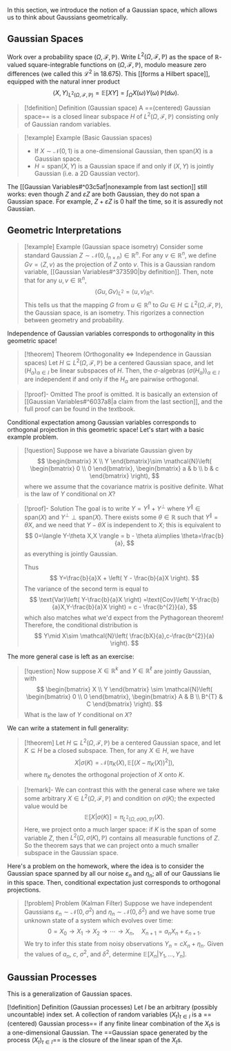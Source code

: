 In this section, we introduce the notion of a Gaussian space, which allows us to think about Gaussians geometrically.

## Gaussian Spaces

Work over a probability space $(\Omega,\mathcal{F},\mathbb{P})$. Write $L^2(\Omega,\mathcal{F},\mathbb{P})$ as the space of $\mathbb{R}$-valued square-integrable functions on $(\Omega,\mathcal{F},\mathbb{P})$, modulo measure zero differences (we called this $\mathcal{L}^{2}$ in 18.675). This [[forms a Hilbert space]], equipped with the natural inner product
$$
\langle X,Y \rangle_{L^{2}(\Omega,\mathcal{F},\mathbb{P})}=\mathbb{E}[XY]=\int_{\Omega}X(\omega)Y(\omega) \, \mathbb{P}(d\omega). 
$$
> [!definition] Definition (Gaussian space)
> A ==(centered) Gaussian space== is a closed linear subspace $H$ of $L^2(\Omega,\mathcal{F},\mathbb{P})$ consisting only of Gaussian random variables.

> [!example] Example (Basic Gaussian spaces)
> * If $X\sim \mathcal{N}(0,1)$ is a one-dimensional Gaussian, then $\text{span}(X)$ is a Gaussian space.
> * $H=\text{span}(X,Y)$ is a Gaussian space if and only if $(X,Y)$ is jointly Gaussian (i.e. a 2D Gaussian vector).

The [[Gaussian Variables#^03c5af|nonexample from last section]] still works: even though $Z$ and $\varepsilon Z$ are both Gaussian, they do not span a Gaussian space. For example, $Z+\varepsilon Z$ is $0$ half the time, so it is assuredly not Gaussian.

## Geometric Interpretations

> [!example] Example (Gaussian space isometry)
> Consider some standard Gaussian $Z\sim \mathcal{N}(0,I_{n\times n})\in \mathbb{R}^{n}$. For any $v\in \mathbb{R}^{n}$, we define $Gv=\langle Z,v \rangle$ as the projection of $Z$ onto $v$. This is a Gaussian random variable, [[Gaussian Variables#^373590|by definition]]. Then, note that for any $u,v\in \mathbb{R}^n$,
> $$
> \langle Gu,Gv \rangle_{L^{2}}=\langle u,v \rangle_{\mathbb{R}^{n}}.
> $$
> This tells us that the mapping $G$ from $u\in\mathbb{R}^n$ to $Gu\in H\subseteq L^{2}(\Omega,\mathcal{F},\mathbb{P})$, the Gaussian space, is an isometry. This rigorizes a connection between geometry and probability.

Independence of Gaussian variables corresponds to orthogonality in this geometric space!

> [!theorem] Theorem (Orthogonality $\Longleftrightarrow$ Independence in Gaussian spaces)
> Let $H\subseteq L^{2}(\Omega,\mathcal{F},\mathbb{P})$ be a centered Gaussian space, and let $(H_{\alpha})_{\alpha \in I}$ be linear subspaces of $H$. Then, the $\sigma$-algebras $(\sigma(H_{\alpha}))_{\alpha \in I}$ are independent if and only if the $H_{\alpha}$ are pairwise orthogonal.

> [!proof]- Omitted
> The proof is omitted. It is basically an extension of [[Gaussian Variables#^6037a8|a claim from the last section]], and the full proof can be found in the textbook.

Conditional expectation among Gaussian variables corresponds to orthogonal projection in this geometric space! Let's start with a basic example problem.

> [!question]
> Suppose we have a bivariate Gaussian given by
> $$
> \begin{bmatrix}
> X \\
> Y
> \end{bmatrix}\sim \mathcal{N}\left( 
> \begin{bmatrix}
> 0 \\
> 0
> \end{bmatrix},
> \begin{bmatrix}
> a & b \\
> b & c
> \end{bmatrix}
> \right),
> $$
> where we assume that the covariance matrix is positive definite. What is the law of $Y$ conditional on $X$?

> [!proof]- Solution
> The goal is to write $Y=Y^{\parallel}+Y^{\perp}$ where $Y^{\parallel}\in \text{span}(X)$ and $Y^{\perp}\perp \text{span}(X)$. There exists some $\theta \in \mathbb{R}$ such that $Y^{\parallel}=\theta X$, and we need that $Y-\theta X$ is independent to $X$; this is equivalent to
> $$
> 0=\langle Y-\theta X,X \rangle = b - \theta a\implies \theta=\frac{b}{a},
> $$
> as everything is jointly Gaussian. 
> 
> Thus
> $$
> Y=\frac{b}{a}X + \left( Y - \frac{b}{a}X \right).
> $$
> The variance of the second term is equal to
> $$
> \text{Var}\left( Y-\frac{b}{a}X \right) =\text{Cov}\left( Y-\frac{b}{a}X,Y-\frac{b}{a}X \right) = c - \frac{b^{2}}{a},
> $$
> which also matches what we'd expect from the Pythagorean theorem! Therefore, the conditional distribution is
> $$
> Y\mid X\sim \mathcal{N}\left( \frac{bX}{a},c-\frac{b^{2}}{a} \right). 
> $$
> 

The more general case is left as an exercise:

> [!question]
> Now suppose $X \in \mathbb{R}^{k}$ and $Y \in \mathbb{R}^{\ell}$ are jointly Gaussian, with
> $$
> \begin{bmatrix}
> X \\
> Y
> \end{bmatrix}
> \sim
> \mathcal{N}\left( 
> \begin{bmatrix}
> 0 \\
> 0
> \end{bmatrix},
> \begin{bmatrix}
> A & B \\
> B^{T} & C
> \end{bmatrix}
> \right).
> $$
> What is the law of $Y$ conditional on $X$?

We can write a statement in full generality:

> [!theorem]
> Let $H\subseteq L^{2}(\Omega,\mathcal{F},\mathbb{P})$ be a centered Gaussian space, and let $K\subseteq H$ be a closed subspace. Then, for any $X \in H$, we have
> $$
> X|\sigma(K)=\mathcal{N}\left(\pi_{K}(X),\mathbb{E}[(X-\pi_{K}(X))^{2}]\right),
> $$
> where $\pi_{K}$ denotes the orthogonal projection of $X$ onto $K$.

> [!remark]-
> We can contrast this with the general case where we take some arbitrary $X \in L^{2}(\Omega,\mathcal{F},\mathbb{P})$ and condition on $\sigma(K)$; the expected value would be
> $$
> \mathbb{E}[X|\sigma(K)]=\pi_{L^{2}(\Omega,\sigma(K),\mathbb{P})}(X).
> $$
> Here, we project onto a much larger space: if $K$ is the span of some variable $Z$, then $L^{2}(\Omega,\sigma(K),\mathbb{P})$ contains all measurable functions of $Z$. So the theorem says that we can project onto a much smaller subspace in the Gaussian space.
> 

Here's a problem on the homework, where the idea is to consider the Gaussian space spanned by all our noise $\varepsilon_{n}$ and $\eta_{n}$; all of our Gaussians lie in this space. Then, conditional expectation just corresponds to orthogonal projections.

> [!problem] Problem (Kalman Filter)
> Suppose we have independent Gaussians $\varepsilon_{n}\sim \mathcal{N}(0,\sigma^{2})$ and $\eta_{n}\sim \mathcal{N}(0,\delta^{2})$ and we have some true unknown state of a system which evolves over time:
> $$
> 0=X_{0}\to X_{1}\to X_{2}\to \cdots \to X_{n},\quad X_{n+1}=a_{n}X_{n}+\varepsilon_{n+1}.
> $$
> We try to infer this state from noisy observations $Y_{n}=cX_{n}+\eta_{n}$. Given the values of $a_{n}$, $c$, $\sigma^{2}$, and $\delta^{2}$, determine $\mathbb{E}[X_{n}|Y_{1},\dots,Y_{n}]$.

## Gaussian Processes

This is a generalization of Gaussian spaces.

[!definition] Definition (Gaussian processes)
Let $I$ be an arbitrary (possibly uncountable) index set. A collection of random variables $(X_{t})_{t\in I}$ is a ==(centered) Gaussian process== if any finite linear combination of the $X_{t}$s is a one-dimensional Gaussian. The ==Gaussian space generated by the process $(X_{t})_{t\in I}$== is the closure of the linear span of the $X_{t}$s. 